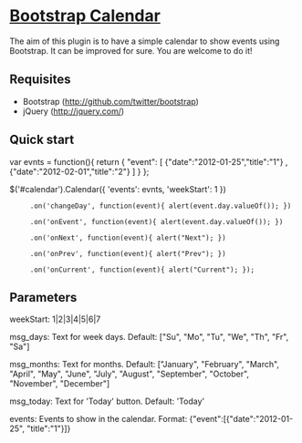 [Bootstrap Calendar](http://github.com/ahmontero/bootstrap-calendar)
=================
The aim of this plugin is to have a simple calendar to show events using Bootstrap. It can be improved for sure. You are welcome to do it!



Requisites
-----------

+ Bootstrap (http://github.com/twitter/bootstrap)
+ jQuery (http://jquery.com/)



Quick start
-----------


var evnts = function(){
              return {
                      "event":
                          [
                               {"date":"2012-01-25","title":"1"}
                              ,{"date":"2012-02-01","title":"2"}
                          ]
                      }
          };

$('#calendar').Calendar({ 'events': evnts, 'weekStart': 1 })

         .on('changeDay', function(event){ alert(event.day.valueOf()); })

         .on('onEvent', function(event){ alert(event.day.valueOf()); })

         .on('onNext', function(event){ alert("Next"); })

         .on('onPrev', function(event){ alert("Prev"); })

         .on('onCurrent', function(event){ alert("Current"); });

<div id="calendar"></div>




Parameters
------------

weekStart: 1|2|3|4|5|6|7

msg_days: Text for week days. Default: ["Su", "Mo", "Tu", "We", "Th", "Fr", "Sa"]

msg_months: Text for months. Default: ["January", "February", "March", "April", "May", "June", "July", "August", "September", "October", "November", "December"]

msg_today: Text for 'Today' button. Default: 'Today'

events: Events to show in the calendar. Format: {"event":[{"date":"2012-01-25", "title":"1"}]}
